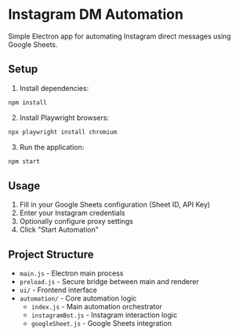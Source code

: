 # Instagram DM Automation

Simple Electron app for automating Instagram direct messages using Google Sheets.

## Setup

1. Install dependencies:
```bash
npm install
```

2. Install Playwright browsers:
```bash
npx playwright install chromium
```

3. Run the application:
```bash
npm start
```

## Usage

1. Fill in your Google Sheets configuration (Sheet ID, API Key)
2. Enter your Instagram credentials
3. Optionally configure proxy settings
4. Click "Start Automation"

## Project Structure

- `main.js` - Electron main process
- `preload.js` - Secure bridge between main and renderer
- `ui/` - Frontend interface
- `automation/` - Core automation logic
  - `index.js` - Main automation orchestrator
  - `instagramBot.js` - Instagram interaction logic
  - `googleSheet.js` - Google Sheets integration